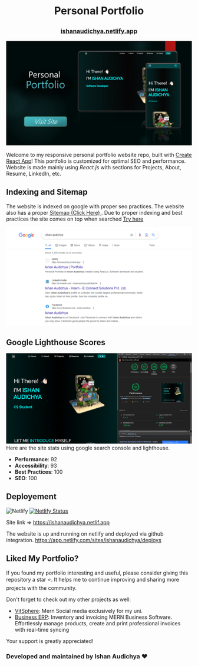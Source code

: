 # <p align="center">Personal Portfolio</p>

### <p align="center"><a align=center href="https://ishanaudichya.netlify.app">ishanaudichya.netlify.app</a></p>

![Thumbnail](/preview.jpg)

Welcome to my responsive personal portfolio website repo, built with <a href="https://create-react-app.dev/">Create React App</a>! This portfolio is customized for optimal SEO and performance. Website is made mainly using <i>React.js </i> with sections for Projects, About, Resume, LinkedIn, etc.

## Indexing and Sitemap

The website is indexed on google with proper seo practices. The website also has a proper <a href="https://ishanaudichya.netlify.app/sitemap.xml">Sitemap (Click Here) </a> . Due to proper indexing and best practices the site comes on top when searched <a href="https://www.google.com/search?q=ishan+audichya">Try here</a>

![Search resutls](/search.png)

## Google Lighthouse Scores

![Lighthouse Scores](/lighthouse.png)
Here are the site stats using google search console and lighthouse.

- **Performance**: 92
- **Accessibility**: 93
- **Best Practices**: 100
- **SEO**: 100

## Deployement

![Netlify](https://img.shields.io/badge/netlify-%23000000.svg?style=for-the-badge&logo=netlify&logoColor=#00C7B7)
[![Netlify Status](https://api.netlify.com/api/v1/badges/4ebe7d57-d6b2-4e70-affb-ad4d611b85be/deploy-status)](https://app.netlify.com/sites/ishanaudichya/deploys)

Site link => https://ishanaudichya.netlif.app <br>

The website is up and running on netlify and deployed via github integration. https://app.netlify.com/sites/ishanaudichya/deploys

## Liked My Portfolio?

If you found my portfolio interesting and useful, please consider giving this repository a star ⭐. It helps me to continue improving and sharing more projects with the community.

Don't forget to check out my other projects as well:

- [VitSphere](https://github.com/ishanaudichya/social-media): Mern Social media exclusively for my uni.
- [Business ERP](https://github.com/ishanaudichya/business-erp-mern): Inventory and invoicing MERN Business Software. Effortlessly manage products, create and print professional invoices with real-time syncing

Your support is greatly appreciated!

### Developed and maintained by Ishan Audichya ❤️
